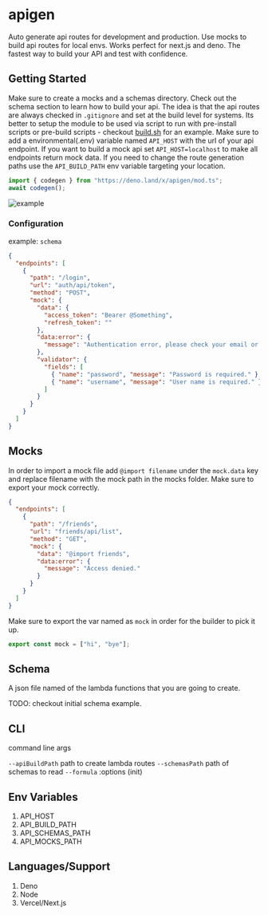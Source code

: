 # apigen

Auto generate api routes for development and production. Use mocks to build api routes for local envs. Works perfect for next.js and deno. The fastest way to build your API and test with confidence.

## Getting Started

Make sure to create a mocks and a schemas directory. Check out the schema section to learn how to build your api. The idea is that the api routes are always checked in `.gitignore` and set at the build level for systems. Its better to setup the module to be used via script to run with pre-install scripts or pre-build scripts - checkout [build.sh](build.sh) for an example. Make sure to add a environmental(.env) variable named `API_HOST` with the url of your api endpoint. If you want to build a mock api set `API_HOST=localhost` to make all endpoints return mock data. If you need to change the route generation paths use the `API_BUILD_PATH` env variable targeting your location.

```typescript
import { codegen } from "https://deno.land/x/apigen/mod.ts";
await codegen();
```

![example](https://i.gyazo.com/c6e581361b1446e7f1f50b700c22b445.gif)

### Configuration

example: `schema`

```json
{
  "endpoints": [
    {
      "path": "/login",
      "url": "auth/api/token",
      "method": "POST",
      "mock": {
        "data": {
          "access_token": "Bearer @Something",
          "refresh_token": ""
        },
        "data:error": {
          "message": "Authentication error, please check your email or password and try again."
        },
        "validator": {
          "fields": [
            { "name": "password", "message": "Password is required." },
            { "name": "username", "message": "User name is required." }
          ]
        }
      }
    }
  ]
}
```

## Mocks

In order to import a mock file add `@import filename` under the `mock.data` key and replace filename with the mock path in the mocks folder. Make sure to export your mock correctly.

```json
{
  "endpoints": [
    {
      "path": "/friends",
      "url": "friends/api/list",
      "method": "GET",
      "mock": {
        "data": "@import friends",
        "data:error": {
          "message": "Access denied."
        }
      }
    }
  ]
}
```

Make sure to export the var named as `mock` in order for the builder to pick it up.

```typescript
export const mock = ["hi", "bye"];
```

## Schema

A json file named of the lambda functions that you are going to create.

TODO: checkout initial schema example.

## CLI

command line args

`--apiBuildPath`
path to create lambda routes
`--schemasPath`
path of schemas to read
`--formula` :options (init)

## Env Variables

1. API_HOST
1. API_BUILD_PATH
1. API_SCHEMAS_PATH
1. API_MOCKS_PATH

## Languages/Support

1. Deno
1. Node
1. Vercel/Next.js
